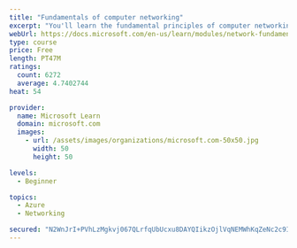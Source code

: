```yaml
---
title: "Fundamentals of computer networking"
excerpt: "You'll learn the fundamental principles of computer networking to prepare you for the Azure admin and developer learning paths."
webUrl: https://docs.microsoft.com/en-us/learn/modules/network-fundamentals/
type: course
price: Free
length: PT47M
ratings:
  count: 6272
  average: 4.7402744
heat: 54

provider:
  name: Microsoft Learn
  domain: microsoft.com
  images:
    - url: /assets/images/organizations/microsoft.com-50x50.jpg
      width: 50
      height: 50

levels:
  - Beginner

topics:
  - Azure
  - Networking

secured: "N2WnJrI+PVhLzMgkvj067QLrfqUbUcxu8DAYQIikzOjlVqNEMWhKqZeNc2c9IcvdRexDf0G8oHdgTN7DrXdZtgKqY6G0tg7XrKs4jUfhVC5qdT6Vlrjaivyo1KS1Izzk2sAUtR1EebX2A2yGfpOuByRot7dMgaVio19++4geNSchyDb6o+oNfcZvONNqEGe4xfiCv3jepdcdDE2M6ntqEVvdpEFhTgs/cCuDYx7b0X20Yh6OzmGUwq75yV4DjWZ3cgwrwYbv+otBYzta7d2vi3Y/wVIvFBswcnq8Tbil8s1IWsi3qLMcbG/5DbeXsOYyKpNyvEpTUHTS84wxA3z7bY45+BSsszy+aPkZaw0mFvReABuwTdxpaWwlJMeoj2I5ROFHOFK2/yGrH4nSf7PeQX73SxDoKvYqCEfxoUw77BI=;nhb8atSy2bhH2D8uT+oGPg=="
---
```


